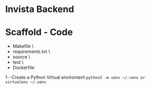 # Invista Backend

# Scaffold - Code

- Makefile \
- requirements.txt \
- source \
- test \
- Dockerfile

1 - Create a Python Virtual enviroment
`python3 -m venv ~/.venv or virtualenv ~/.venv`

